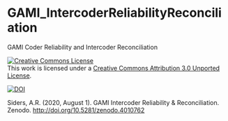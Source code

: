 # GAMI_IntercoderReliabilityReconciliation
GAMI Coder Reliability and Intercoder Reconciliation

<a rel="license" href="http://creativecommons.org/licenses/by/3.0/"><img alt="Creative Commons License" style="border-width:0" src="https://i.creativecommons.org/l/by/3.0/88x31.png" /></a><br />This work is licensed under a <a rel="license" href="http://creativecommons.org/licenses/by/3.0/">Creative Commons Attribution 3.0 Unported License</a>.

<a href="https://doi.org/10.5281/zenodo.4010763"><img src="https://zenodo.org/badge/DOI/10.5281/zenodo.4010763.svg" alt="DOI"></a>

Siders, A.R. (2020, August 1). GAMI Intercoder Reliability & Reconciliation. Zenodo. http://doi.org/10.5281/zenodo.4010762
